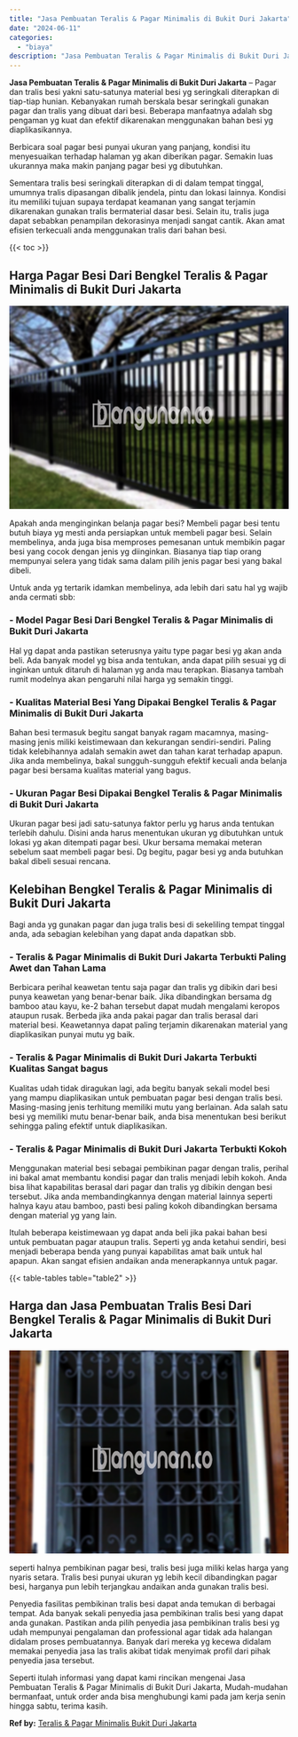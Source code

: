 ```yaml
---
title: "Jasa Pembuatan Teralis & Pagar Minimalis di Bukit Duri Jakarta"
date: "2024-06-11"
categories: 
  - "biaya"
description: "Jasa Pembuatan Teralis & Pagar Minimalis di Bukit Duri Jakarta. Seperti itulah informasi yang dapat kami rincikan mengenai Jasa Pembuatan Teralis & Pagar Min..."
---
```


**Jasa Pembuatan Teralis & Pagar Minimalis di Bukit Duri Jakarta** – Pagar dan tralis besi yakni satu-satunya material besi yg seringkali diterapkan di tiap-tiap hunian. Kebanyakan rumah berskala besar seringkali gunakan pagar dan tralis yang dibuat dari besi. Beberapa manfaatnya adalah sbg pengaman yg kuat dan efektif dikarenakan menggunakan bahan besi yg diaplikasikannya.

Berbicara soal pagar besi punyai ukuran yang panjang, kondisi itu menyesuaikan terhadap halaman yg akan diberikan pagar. Semakin luas ukurannya maka makin panjang pagar besi yg dibutuhkan.

Sementara tralis besi seringkali diterapkan di di dalam tempat tinggal, umumnya tralis dipasangan dibalik jendela, pintu dan lokasi lainnya. Kondisi itu memiliki tujuan supaya terdapat keamanan yang sangat terjamin dikarenakan gunakan tralis bermaterial dasar besi. Selain itu, tralis juga dapat sebabkan penampilan dekorasinya menjadi sangat cantik. Akan amat efisien terkecuali anda menggunakan tralis dari bahan besi.

{{< toc >}}

## Harga Pagar Besi Dari Bengkel Teralis & Pagar Minimalis di Bukit Duri Jakarta

![Jasa Pembuatan Teralis & Pagar Minimalis di Bukit Duri Jakarta](/images/pagar-minimalis-murah-68.png)

Apakah anda menginginkan belanja pagar besi? Membeli pagar besi tentu butuh biaya yg mesti anda persiapkan untuk membeli pagar besi. Selain membelinya, anda juga bisa memproses pemesanan untuk membikin pagar besi yang cocok dengan jenis yg diinginkan. Biasanya tiap tiap orang mempunyai selera yang tidak sama dalam pilih jenis pagar besi yang bakal dibeli.

Untuk anda yg tertarik idamkan membelinya, ada lebih dari satu hal yg wajib anda cermati sbb:
### \- Model Pagar Besi Dari Bengkel Teralis & Pagar Minimalis di Bukit Duri Jakarta

Hal yg dapat anda pastikan seterusnya yaitu type pagar besi yg akan anda beli. Ada banyak model yg bisa anda tentukan, anda dapat pilih sesuai yg di inginkan untuk ditaruh di halaman yg anda mau terapkan. Biasanya tambah rumit modelnya akan pengaruhi nilai harga yg semakin tinggi.

### \- Kualitas Material Besi Yang Dipakai Bengkel Teralis & Pagar Minimalis di Bukit Duri Jakarta

Bahan besi termasuk begitu sangat banyak ragam macamnya, masing-masing jenis miliki keistimewaan dan kekurangan sendiri-sendiri. Paling tidak kelebihannya adalah semakin awet dan tahan karat terhadap apapun. Jika anda membelinya, bakal sungguh-sungguh efektif kecuali anda belanja pagar besi bersama kualitas material yang bagus.

### \- Ukuran Pagar Besi Dipakai Bengkel Teralis & Pagar Minimalis di Bukit Duri Jakarta

Ukuran pagar besi jadi satu-satunya faktor perlu yg harus anda tentukan terlebih dahulu. Disini anda harus menentukan ukuran yg dibutuhkan untuk lokasi yg akan ditempati pagar besi. Ukur bersama memakai meteran sebelum saat membeli pagar besi. Dg begitu, pagar besi yg anda butuhkan bakal dibeli sesuai rencana.

## Kelebihan Bengkel Teralis & Pagar Minimalis di Bukit Duri Jakarta

Bagi anda yg gunakan pagar dan juga tralis besi di sekeliling tempat tinggal anda, ada sebagian kelebihan yang dapat anda dapatkan sbb.

### \- Teralis & Pagar Minimalis di Bukit Duri Jakarta Terbukti Paling Awet dan Tahan Lama

Berbicara perihal keawetan tentu saja pagar dan tralis yg dibikin dari besi punya keawetan yang benar-benar baik. Jika dibandingkan bersama dg bamboo atau kayu, ke-2 bahan tersebut dapat mudah mengalami keropos ataupun rusak. Berbeda jika anda pakai pagar dan tralis berasal dari material besi. Keawetannya dapat paling terjamin dikarenakan material yang diaplikasikan punyai mutu yg baik.

### \- Teralis & Pagar Minimalis di Bukit Duri Jakarta Terbukti Kualitas Sangat bagus

Kualitas udah tidak diragukan lagi, ada begitu banyak sekali model besi yang mampu diaplikasikan untuk pembuatan pagar besi dengan tralis besi. Masing-masing jenis terhitung memiliki mutu yang berlainan. Ada salah satu besi yg memiliki mutu benar-benar baik, anda bisa menentukan besi berikut sehingga paling efektif untuk diaplikasikan.

### \- Teralis & Pagar Minimalis di Bukit Duri Jakarta Terbukti Kokoh

Menggunakan material besi sebagai pembikinan pagar dengan tralis, perihal ini bakal amat membantu kondisi pagar dan tralis menjadi lebih kokoh. Anda bisa lihat kapabilitas berasal dari pagar dan tralis yg dibikin dengan besi tersebut. Jika anda membandingkannya dengan material lainnya seperti halnya kayu atau bamboo, pasti besi paling kokoh dibandingkan bersama dengan material yg yang lain.

Itulah beberapa keistimewaan yg dapat anda beli jika pakai bahan besi untuk pembuatan pagar ataupun tralis. Seperti yg anda ketahui sendiri, besi menjadi beberapa benda yang punyai kapabilitas amat baik untuk hal apapun. Akan sangat efisien andaikan anda menerapkannya untuk pagar.

{{< table-tables table="table2" >}}

## Harga dan Jasa Pembuatan Tralis Besi Dari Bengkel Teralis & Pagar Minimalis di Bukit Duri Jakarta

![Jasa Pembuatan Teralis & Pagar Minimalis di Bukit Duri Jakarta](/images/teralis-minimalis-murah-29.png)

seperti halnya pembikinan pagar besi, tralis besi juga miliki kelas harga yang nyaris setara. Tralis besi punyai ukuran yg lebih kecil dibandingkan pagar besi, harganya pun lebih terjangkau andaikan anda gunakan tralis besi.

Penyedia fasilitas pembikinan tralis besi dapat anda temukan di berbagai tempat. Ada banyak sekali penyedia jasa pembikinan tralis besi yang dapat anda gunakan. Pastikan anda pilih penyedia jasa pembikinan tralis besi yg udah mempunyai pengalaman dan professional agar tidak ada halangan didalam proses pembuatannya. Banyak dari mereka yg kecewa didalam memakai penyedia jasa las tralis akibat tidak menyimak profil dari pihak penyedia jasa tersebut.

Seperti itulah informasi yang dapat kami rincikan mengenai Jasa Pembuatan Teralis & Pagar Minimalis di Bukit Duri Jakarta, Mudah-mudahan bermanfaat, untuk order anda bisa menghubungi kami pada jam kerja senin hingga sabtu, terima kasih.

**Ref by:** [Teralis & Pagar Minimalis Bukit Duri Jakarta](https://id.wikipedia.org/wiki/Teralis)
